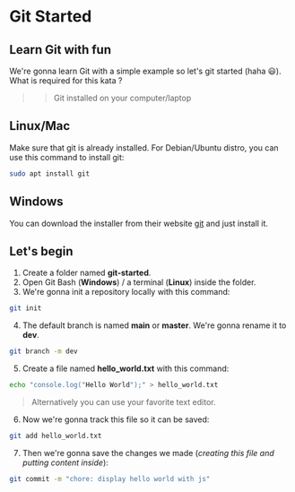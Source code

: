 # Git Started
## Learn Git with fun

We're gonna learn Git with a simple example so let's git started (haha 😃).
What is required for this kata ?

>>Git installed on your computer/laptop

## Linux/Mac
Make sure that git is already installed.
For Debian/Ubuntu distro, you can use this command to install git:

```bash
sudo apt install git
```

## Windows
You can download the installer from their website [git](https://git-scm.com/download/win) and just install it.

## Let's begin

1) Create a folder named **git-started**.
2) Open Git Bash (**Windows**) / a terminal (**Linux**) inside the folder.
3) We're gonna init a repository locally with this command:

```bash
git init 
```

4) The default branch is named **main** or **master**. We're gonna rename it to **dev**.
```bash
git branch -m dev
```

5) Create a file named **hello_world.txt** with this command:
```bash
echo "console.log("Hello World");" > hello_world.txt 
```
>Alternatively you can use your favorite text editor.

6) Now we're gonna track this file so it can be saved:
```bash
git add hello_world.txt
```

7) Then we're gonna save the changes we made (*creating this file and putting content inside*):
```bash
git commit -m "chore: display hello world with js" 
```
